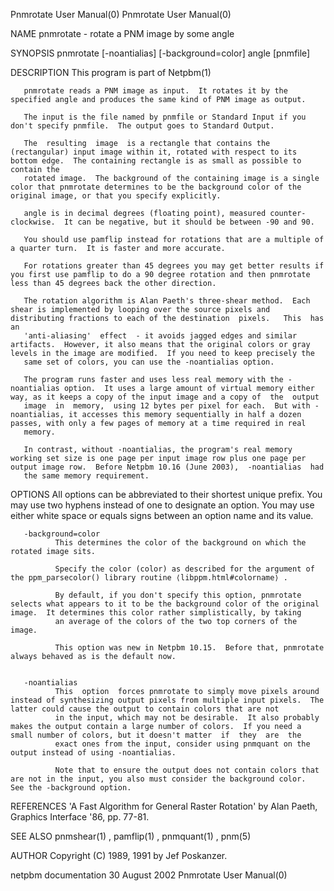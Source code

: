 Pnmrotate User Manual(0)                                                                                                                                                             Pnmrotate User Manual(0)



NAME
       pnmrotate - rotate a PNM image by some angle


SYNOPSIS
       pnmrotate [-noantialias] [-background=color] angle [pnmfile]


DESCRIPTION
       This program is part of Netpbm(1)

       pnmrotate reads a PNM image as input.  It rotates it by the specified angle and produces the same kind of PNM image as output.

       The input is the file named by pnmfile or Standard Input if you don't specify pnmfile.  The output goes to Standard Output.

       The  resulting  image  is a rectangle that contains the (rectangular) input image within it, rotated with respect to its bottom edge.  The containing rectangle is as small as possible to contain the
       rotated image.  The background of the containing image is a single color that pnmrotate determines to be the background color of the original image, or that you specify explicitly.

       angle is in decimal degrees (floating point), measured counter-clockwise.  It can be negative, but it should be between -90 and 90.

       You should use pamflip instead for rotations that are a multiple of a quarter turn.  It is faster and more accurate.

       For rotations greater than 45 degrees you may get better results if you first use pamflip to do a 90 degree rotation and then pnmrotate less than 45 degrees back the other direction.

       The rotation algorithm is Alan Paeth's three-shear method.  Each shear is implemented by looping over the source pixels and distributing fractions to each of the destination  pixels.   This  has  an
       'anti-aliasing'  effect  - it avoids jagged edges and similar artifacts.  However, it also means that the original colors or gray levels in the image are modified.  If you need to keep precisely the
       same set of colors, you can use the -noantialias option.

       The program runs faster and uses less real memory with the -noantialias option.  It uses a large amount of virtual memory either way, as it keeps a copy of the input image and a copy of  the  output
       image  in  memory,  using 12 bytes per pixel for each.  But with -noantialias, it accesses this memory sequentially in half a dozen passes, with only a few pages of memory at a time required in real
       memory.

       In contrast, without -noantialias, the program's real memory working set size is one page per input image row plus one page per output image row.  Before Netpbm 10.16 (June 2003),  -noantialias  had
       the same memory requirement.


OPTIONS
       All options can be abbreviated to their shortest unique prefix.  You may use two hyphens instead of one to designate an option.  You may use either white space or equals signs between an option name
       and its value.



       -background=color
              This determines the color of the background on which the rotated image sits.

              Specify the color (color) as described for the argument of the ppm_parsecolor() library routine ⟨libppm.html#colorname⟩ .

              By default, if you don't specify this option, pnmrotate selects what appears to it to be the background color of the original image.  It determines this color rather simplistically, by taking
              an average of the colors of the two top corners of the image.

              This option was new in Netpbm 10.15.  Before that, pnmrotate always behaved as is the default now.


       -noantialias
              This  option  forces pnmrotate to simply move pixels around instead of synthesizing output pixels from multiple input pixels.  The latter could cause the output to contain colors that are not
              in the input, which may not be desirable.  It also probably makes the output contain a large number of colors.  If you need a small number of colors, but it doesn't matter  if  they  are  the
              exact ones from the input, consider using pnmquant on the output instead of using -noantialias.

              Note that to ensure the output does not contain colors that are not in the input, you also must consider the background color.  See the -background option.




REFERENCES
       'A Fast Algorithm for General Raster Rotation' by Alan Paeth, Graphics Interface '86, pp. 77-81.


SEE ALSO
       pnmshear(1) , pamflip(1) , pnmquant(1) , pnm(5)



AUTHOR
       Copyright (C) 1989, 1991 by Jef Poskanzer.



netpbm documentation                                                                            30 August 2002                                                                       Pnmrotate User Manual(0)
